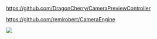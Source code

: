 https://github.com/DragonCherry/CameraPreviewController

https://github.com/remirobert/CameraEngine

![](https://cloud.githubusercontent.com/assets/3276768/14136235/579a1a2c-f694-11e5-8bce-f784884da8ea.png)
